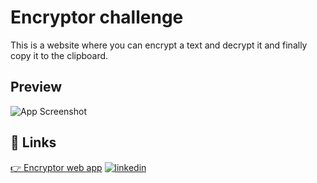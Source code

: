 
# Encryptor challenge

This is a website where you can encrypt a text and decrypt it and finally copy it to the clipboard.



## Preview

![App Screenshot](https://iili.io/d1r2ZYJ.png)
## 🔗 Links

[👉 Encryptor web app](https://link-url-here.org)
[![linkedin](https://img.shields.io/badge/linkedin-0A66C2?style=for-the-badge&logo=linkedin&logoColor=white)](https://www.linkedin.com/in/moises-osegueda/)

